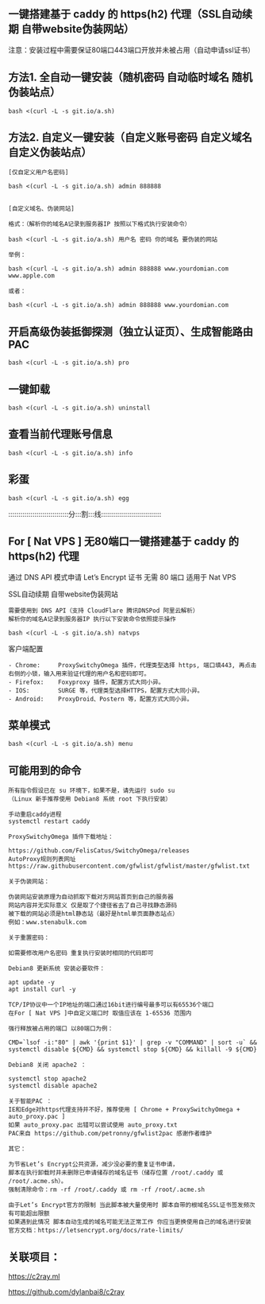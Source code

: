 ## 一键搭建基于 caddy 的 https(h2) 代理（SSL自动续期 自带website伪装网站）

注意：安装过程中需要保证80端口443端口开放并未被占用（自动申请ssl证书）

## 方法1. 全自动一键安装（随机密码 自动临时域名 随机伪装站点）

```
bash <(curl -L -s git.io/a.sh)
```

## 方法2. 自定义一键安装（自定义账号密码 自定义域名 自定义伪装站点）

```
[仅自定义用户名密码]

bash <(curl -L -s git.io/a.sh) admin 888888


[自定义域名、伪装网站]

格式：（解析你的域名A记录到服务器IP 按照以下格式执行安装命令）

bash <(curl -L -s git.io/a.sh) 用户名 密码 你的域名 要伪装的网站

举例：

bash <(curl -L -s git.io/a.sh) admin 888888 www.yourdomian.com www.apple.com

或者：

bash <(curl -L -s git.io/a.sh) admin 888888 www.yourdomian.com

```

## 开启高级伪装抵御探测（独立认证页）、生成智能路由PAC

```
bash <(curl -L -s git.io/a.sh) pro
```

## 一键卸载

```
bash <(curl -L -s git.io/a.sh) uninstall
```

## 查看当前代理账号信息

```
bash <(curl -L -s git.io/a.sh) info
```

## 彩蛋

```
bash <(curl -L -s git.io/a.sh) egg
```


::::::::::::::::::::::::::::::分:::割:::线::::::::::::::::::::::::::::::


## For [ Nat VPS ] 无80端口一键搭建基于 caddy 的 https(h2) 代理

通过 DNS API 模式申请 Let’s Encrypt 证书 无需 80 端口 适用于 Nat VPS

SSL自动续期 自带website伪装网站

```
需要使用到 DNS API（支持 CloudFlare 腾讯DNSPod 阿里云解析）
解析你的域名A记录到服务器IP 执行以下安装命令依照提示操作

bash <(curl -L -s git.io/a.sh) natvps
```

客户端配置

```
- Chrome:     ProxySwitchyOmega 插件，代理类型选择 https, 端口填443, 再点击右侧的小锁，输入用来验证代理的用户名和密码即可。
- Firefox:    Foxyproxy 插件，配置方式大同小异。
- IOS:        SURGE 等，代理类型选择HTTPS，配置方式大同小异。
- Android:    ProxyDroid、Postern 等，配置方式大同小异。
```

## 菜单模式

```
bash <(curl -L -s git.io/a.sh) menu
```

## 可能用到的命令

```
所有指令假设已在 su 环境下，如果不是，请先运行 sudo su
（Linux 新手推荐使用 Debian8 系统 root 下执行安装）

手动重启caddy进程
systemctl restart caddy

ProxySwitchyOmega 插件下载地址：

https://github.com/FelisCatus/SwitchyOmega/releases
AutoProxy规则列表网址 https://raw.githubusercontent.com/gfwlist/gfwlist/master/gfwlist.txt

关于伪装网站：

伪装网站安装原理为自动抓取下载对方网站首页到自己的服务器
网站内容并无实际意义 仅是取了个捷径省去了自己寻找静态源码
被下载的网站必须是html静态站（最好是html单页面静态站点）
例如：www.stenabulk.com

关于重置密码：

如需要修改用户名密码 重复执行安装时相同的代码即可

Debian8 更新系统 安装必要软件：

apt update -y
apt install curl -y

TCP/IP协议中一个IP地址的端口通过16bit进行编号最多可以有65536个端口
在For [ Nat VPS ]中自定义端口时 取值应该在 1-65536 范围内

强行释放被占用的端口 以80端口为例：

CMD=`lsof -i:"80" | awk '{print $1}' | grep -v "COMMAND" | sort -u` && systemctl disable ${CMD} && systemctl stop ${CMD} && killall -9 ${CMD}

Debian8 关闭 apache2 ：

systemctl stop apache2
systemctl disable apache2

关于智能PAC ：
IE和Edge对https代理支持并不好，推荐使用 [ Chrome + ProxySwitchyOmega + auto_proxy.pac ]
如果 auto_proxy.pac 出错可以尝试使用 auto_proxy.txt
PAC来自 https://github.com/petronny/gfwlist2pac 感谢作者维护

其它：

为节省Let’s Encrypt公共资源，减少没必要的重复证书申请，
脚本在执行卸载时并未删除已申请储存的域名证书（储存位置 /root/.caddy 或 /root/.acme.sh）。
强制清除命令：rm -rf /root/.caddy 或 rm -rf /root/.acme.sh

由于Let’s Encrypt官方的限制 当此脚本被大量使用时 脚本自带的根域名SSL证书签发频次有可能超出限额
如果遇到此情况 脚本自动生成的域名可能无法正常工作 你应当更换使用自己的域名进行安装
官方文档：https://letsencrypt.org/docs/rate-limits/
```

## 关联项目：

https://c2ray.ml

https://github.com/dylanbai8/c2ray



